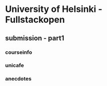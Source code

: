 # University of Helsinki - Fullstackopen

## submission - part1

### courseinfo
### unicafe
### anecdotes